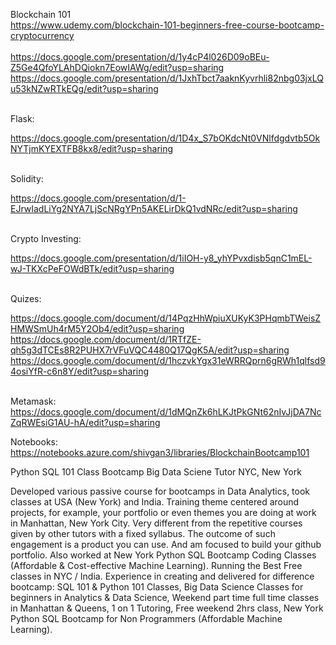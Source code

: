 Blockchain 101
<br>
https://www.udemy.com/blockchain-101-beginners-free-course-bootcamp-cryptocurrency
<br> <br>
https://docs.google.com/presentation/d/1y4cP4l026D09oBEu-Z5Ge4QfoYLAhDQiokn7EowIAWg/edit?usp=sharing
https://docs.google.com/presentation/d/1JxhTbct7aaknKyvrhli82nbg03jxLQu53kNZwRTkEQg/edit?usp=sharing
<br>
<br>

Flask:<br>

https://docs.google.com/presentation/d/1D4x_S7bOKdcNt0VNlfdgdvtb5OkNYTjmKYEXTFB8kx8/edit?usp=sharing
<br>
<br>

Solidity:<br>

https://docs.google.com/presentation/d/1-EJrwIadLiYg2NYA7LjScNRgYPn5AKELirDkQ1vdNRc/edit?usp=sharing
<br>
<br>

Crypto Investing:<br>

https://docs.google.com/presentation/d/1iIOH-y8_yhYPvxdisb5qnC1mEL-wJ-TKXcPeFOWdBTk/edit?usp=sharing
<br>
<br>

Quizes:<br>

https://docs.google.com/document/d/14PqzHhWpiuXUKyK3PHqmbTWeisZHMWSmUh4rM5Y2Ob4/edit?usp=sharing
https://docs.google.com/document/d/1RTfZE-qh5g3dTCEs8R2PUHX7rVFuVQC4480Q17QgK5A/edit?usp=sharing
https://docs.google.com/document/d/1hczvkYgx31eWRRQprn6gRWh1qlfsd94osiYfR-c6n8Y/edit?usp=sharing
<br>
<br>

Metamask:
<br>
https://docs.google.com/document/d/1dMQnZk6hLKJtPkGNt62nIvJjDA7NcZqRWEsiG1AU-hA/edit?usp=sharing

Notebooks:
https://notebooks.azure.com/shivgan3/libraries/BlockchainBootcamp101


Python SQL 101 Class Bootcamp Big Data Sciene Tutor NYC, New York

Developed various passive course for bootcamps in Data Analytics, took classes at USA (New York) and  India. Training theme centered around projects, for example, your portfolio or even themes you  are doing at work in Manhattan, New York City. Very different from the repetitive courses  given by other tutors with a fixed syllabus. The outcome of such  engagement is a product you can use.  And am focused to build your github portfolio. Also worked at New York Python SQL Bootcamp Coding Classes (Affordable &  Cost-effective Machine Learning).  Running the Best Free classes in NYC / India. Experience in creating and delivered for difference bootcamp: SQL 101  & Python 101 Classes, Big Data Science Classes for beginners in  Analytics & Data Science, Weekend part time full time classes in  Manhattan & Queens, 1 on 1 Tutoring, Free weekend  2hrs class, New York Python SQL Bootcamp for Non Programmers (Affordable  Machine Learning). 




